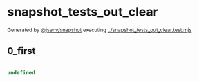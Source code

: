 # snapshot_tests_out_clear

<sub>
  Generated by <a href="https://github.com/jsenv/core/tree/main/packages/independent/snapshot">@jsenv/snapshot</a> executing <a href="../snapshot_tests_out_clear.test.mjs">../snapshot_tests_out_clear.test.mjs</a>
</sub>

## 0_first

```js

```

```js
undefined
```